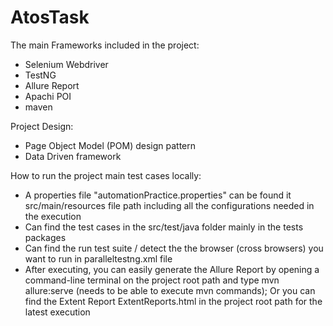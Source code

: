# AtosTask
The main Frameworks included in the project:

- Selenium Webdriver
- TestNG
- Allure Report
- Apachi POI
- maven


Project Design:
- Page Object Model (POM) design pattern
- Data Driven framework

How to run the project main test cases locally:

- A properties file "automationPractice.properties" can be found it src/main/resources file path including all the configurations needed in the execution
- Can find the test cases in the src/test/java folder mainly in the tests packages
- Can find the  run test suite / detect the the browser (cross browsers) you want to run in paralleltestng.xml file
- After executing, you can easily generate the Allure Report by opening a command-line terminal on the project root path and type mvn allure:serve (needs to be able to execute mvn commands); Or you can find the Extent Report ExtentReports.html in the project root path for the latest execution



